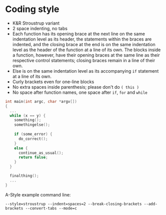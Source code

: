 Coding style
====================

- K&R Stroustrup variant
- 2 space indenting, no tabs
- Each function has its opening brace at the next line on the same indentation level as its header, the statements within the braces are indented, and the closing brace at the end is on the same indentation level as the header of the function at a line of its own. The blocks inside a function, however, have their opening braces at the same line as their respective control statements; closing braces remain in a line of their own.
- Else is on the same indentation level as its accompanying ```if``` statement at a line of its own.
- Curly brackets even for one-line blocks
- No extra spaces inside parenthesis; please don't do ```( this )```
- No space after function names, one space after ```if```, ```for``` and ```while```

```c++
int main(int argc, char *argv[])
{
  ...
  while (x == y) {
    something();
    somethingelse();
  
    if (some_error) {
      do_correct();
    } 
    else {
      continue_as_usual();
      return false;
    }
  }

  finalthing();
  ...
}
```

A-Style example command line:
```
--style=stroustrup --indent=spaces=2 --break-closing-brackets --add-brackets --convert-tabs --mode=c
```
